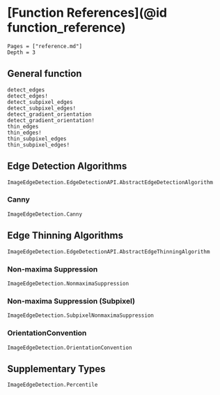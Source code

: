 # [Function References](@id function_reference)

```@contents
Pages = ["reference.md"]
Depth = 3
```

## General function

```@docs
detect_edges
detect_edges!
detect_subpixel_edges
detect_subpixel_edges!
detect_gradient_orientation
detect_gradient_orientation!
thin_edges
thin_edges!
thin_subpixel_edges
thin_subpixel_edges!
```

## Edge Detection Algorithms
```@docs
ImageEdgeDetection.EdgeDetectionAPI.AbstractEdgeDetectionAlgorithm
```

### Canny
```@docs
ImageEdgeDetection.Canny
```

## Edge Thinning Algorithms
```@docs
ImageEdgeDetection.EdgeDetectionAPI.AbstractEdgeThinningAlgorithm
```

### Non-maxima Suppression
```@docs
ImageEdgeDetection.NonmaximaSuppression
```

### Non-maxima Suppression (Subpixel)
```@docs
ImageEdgeDetection.SubpixelNonmaximaSuppression
```

### OrientationConvention
```@docs
ImageEdgeDetection.OrientationConvention
```

## Supplementary Types
```@docs
ImageEdgeDetection.Percentile
```


```@index
```

